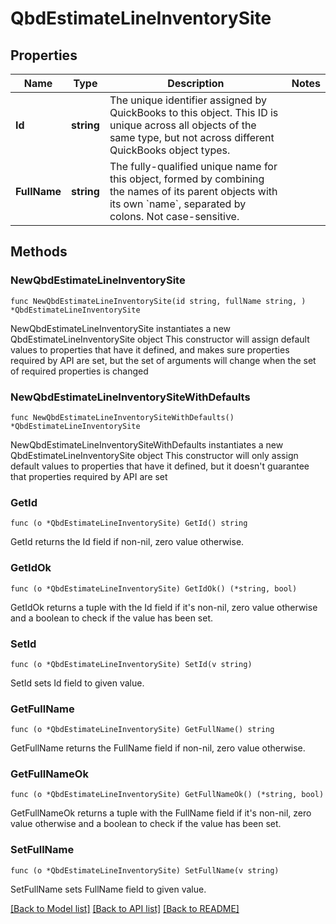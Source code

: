# QbdEstimateLineInventorySite

## Properties

Name | Type | Description | Notes
------------ | ------------- | ------------- | -------------
**Id** | **string** | The unique identifier assigned by QuickBooks to this object. This ID is unique across all objects of the same type, but not across different QuickBooks object types. | 
**FullName** | **string** | The fully-qualified unique name for this object, formed by combining the names of its parent objects with its own &#x60;name&#x60;, separated by colons. Not case-sensitive. | 

## Methods

### NewQbdEstimateLineInventorySite

`func NewQbdEstimateLineInventorySite(id string, fullName string, ) *QbdEstimateLineInventorySite`

NewQbdEstimateLineInventorySite instantiates a new QbdEstimateLineInventorySite object
This constructor will assign default values to properties that have it defined,
and makes sure properties required by API are set, but the set of arguments
will change when the set of required properties is changed

### NewQbdEstimateLineInventorySiteWithDefaults

`func NewQbdEstimateLineInventorySiteWithDefaults() *QbdEstimateLineInventorySite`

NewQbdEstimateLineInventorySiteWithDefaults instantiates a new QbdEstimateLineInventorySite object
This constructor will only assign default values to properties that have it defined,
but it doesn't guarantee that properties required by API are set

### GetId

`func (o *QbdEstimateLineInventorySite) GetId() string`

GetId returns the Id field if non-nil, zero value otherwise.

### GetIdOk

`func (o *QbdEstimateLineInventorySite) GetIdOk() (*string, bool)`

GetIdOk returns a tuple with the Id field if it's non-nil, zero value otherwise
and a boolean to check if the value has been set.

### SetId

`func (o *QbdEstimateLineInventorySite) SetId(v string)`

SetId sets Id field to given value.


### GetFullName

`func (o *QbdEstimateLineInventorySite) GetFullName() string`

GetFullName returns the FullName field if non-nil, zero value otherwise.

### GetFullNameOk

`func (o *QbdEstimateLineInventorySite) GetFullNameOk() (*string, bool)`

GetFullNameOk returns a tuple with the FullName field if it's non-nil, zero value otherwise
and a boolean to check if the value has been set.

### SetFullName

`func (o *QbdEstimateLineInventorySite) SetFullName(v string)`

SetFullName sets FullName field to given value.



[[Back to Model list]](../README.md#documentation-for-models) [[Back to API list]](../README.md#documentation-for-api-endpoints) [[Back to README]](../README.md)



